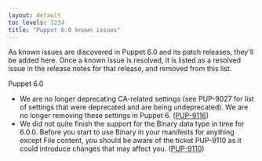 ```yaml
---
layout: default
toc_levels: 1234
title: "Puppet 6.0 known issues"
---
```


As known issues are discovered in Puppet 6.0 and its patch releases, they'll be added here. Once a known issue is resolved, it is listed as a resolved issue in the release notes for that release, and removed from this list.

Puppet 6.0

- We are no longer deprecating CA-related settings (see PUP-9027 for list of settings that were deprecated and are being undeprecated). We are no longer removing these settings in Puppet 6. ([PUP-9116](https://tickets.puppetlabs.com/browse/PUP-9116))
- We did not quite finish the support for the Binary data type in time for 6.0.0. Before you start to use Binary in your manifests for anything except File content, you should be aware of the ticket PUP-9110 as it could introduce changes that may affect you. ([PUP-9110](https://tickets.puppetlabs.com/browse/PUP-9110))

